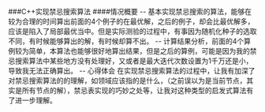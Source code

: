 ###C++实现禁忌搜索算法
####情况概要
-- 基本实现禁忌搜索的算法，能够在较为合理的时间算出前面的4个例子的在最优解，之后的例子，却会比最优解多，应该是陷入了局部最优当中。但是实际测验的过程中，有事因为随机化种子的选取不同，有时候能够算出的解，有时候却算不出。
-- 计算结果分析，前面的4个算例较为简单，本算法也能够很好地算出结果，但是之后的算例，可能是因为我的禁忌搜索算法中某些地方没有处理好，又或者是最大迭代次数设置为1千万还是小，导致我无法正确算出。
-- 心得体会 在实现禁忌搜索算法的过程中，让我有加深了对禁忌搜索算法的的理解，如领域应该指的是什么，（之前误以为是当前节点，其实是所有节点的解），禁忌表实现的巧妙之处等，让我对这种类型的启发式算法有了进一步理解。